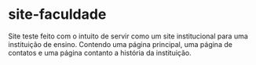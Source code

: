 # site-faculdade
Site teste feito com o intuito de servir como um site institucional para uma instituição de ensino. Contendo uma página principal, uma página de contatos e uma página contanto a história da instituição.
